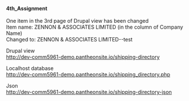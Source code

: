 <strong>4th_Assignment <br/></strong><br>
One item in the 3rd page of Drupal view has been changed<br/>
Item name: ZENNON & ASSOCIATES LIMITED (in the column of Company Name)<br/>
Changed to: ZENNON & ASSOCIATES LIMITED--test

Drupal view<br/>
http://dev-comm5961-demo.pantheonsite.io/shipping-directory

Localhost database<br/>
http://dev-comm5961-demo.pantheonsite.io/shipping_directory.php

Json<br>
http://dev-comm5961-demo.pantheonsite.io/shipping-directory-json
